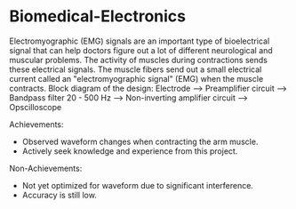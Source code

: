 # Biomedical-Electronics

Electromyographic (EMG) signals are an important type of bioelectrical signal that can help doctors figure out a lot of different neurological and muscular problems. The activity of muscles during contractions sends these electrical signals. The muscle fibers send out a small electrical current called an "electromyographic signal" (EMG) when the muscle contracts.
Block diagram of the design:
Electrode --> Preamplifier circuit --> Bandpass filter 20 - 500 Hz --> Non-inverting amplifier circuit --> Opscilloscope

Achievements:

+ Observed waveform changes when contracting the arm muscle.
+ Actively seek knowledge and experience from this project.

Non-Achievements:

+ Not yet optimized for waveform due to significant interference.
+ Accuracy is still low.
